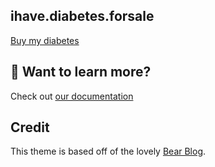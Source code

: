 ## ihave.diabetes.forsale
  [Buy my diabetes](https://ihave.diabetes.forsale)

## 👀 Want to learn more?

Check out [our documentation](https://docs.astro.build)

## Credit

This theme is based off of the lovely [Bear Blog](https://github.com/HermanMartinus/bearblog/).
